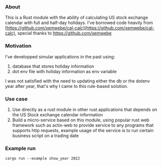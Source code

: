 ### About

This is a Rust module with the ability of calculating US stock exchange calendar with full and half-day holidays. I've borrowed code heavily from [https://github.com/xemwebe/cal-calc](https://github.com/xemwebe/cal-calc), special thanks to https://github.com/xemwebe


### Motivation
I've developped simular applications in the past using:
1. database that stores holiday information
2. dot env file with holiday information as env variable

I was not satisfied with the need to updating either the db or the dotenv year after year, that's why I came to this rule-based solution.


### Use case
1. Use directly as a rust module in other rust applications that depends on the US Stock exchange calendar information
2. Build a micro-service based on this module, using popular rust web framework such as actix-web to provide service to any programs that supports http requests, example usage of the service is to run certain business script on a trading date


### Example run
```
cargo run --example show_year 2022
```